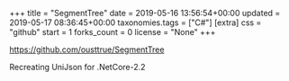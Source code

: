 +++
title = "SegmentTree"
date = 2019-05-16 13:56:54+00:00
updated = 2019-05-17 08:36:45+00:00
taxonomies.tags = ["C#"]
[extra]
css = "github"
start = 1
forks_count = 0
license = "None"
+++

<https://github.com/ousttrue/SegmentTree>

Recreating UniJson for .NetCore-2.2

